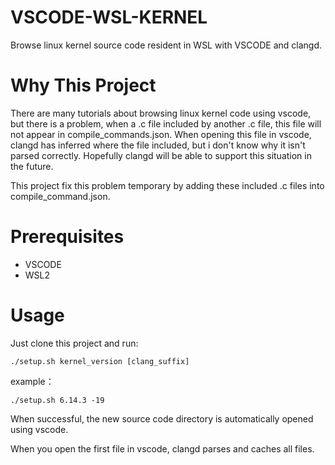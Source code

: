 # VSCODE-WSL-KERNEL

Browse linux kernel source code resident in WSL with VSCODE and clangd.

# Why This Project

There are many tutorials about browsing linux kernel code using vscode, but there is a problem, when a .c file included by another .c file, this file will not appear in compile_commands.json. When opening this file in vscode, clangd has inferred where the file included, but i don't know why it isn't parsed correctly. Hopefully clangd will be able to support this situation in the future.

This project fix this problem temporary by adding these included .c files into compile_command.json.

# Prerequisites

-   VSCODE
-   WSL2

# Usage

Just clone this project and run:

```shell
./setup.sh kernel_version [clang_suffix]
```

example：

```shell
./setup.sh 6.14.3 -19
```

When successful, the new source code directory is automatically opened using vscode.

When you open the first file in vscode, clangd parses and caches all files.
